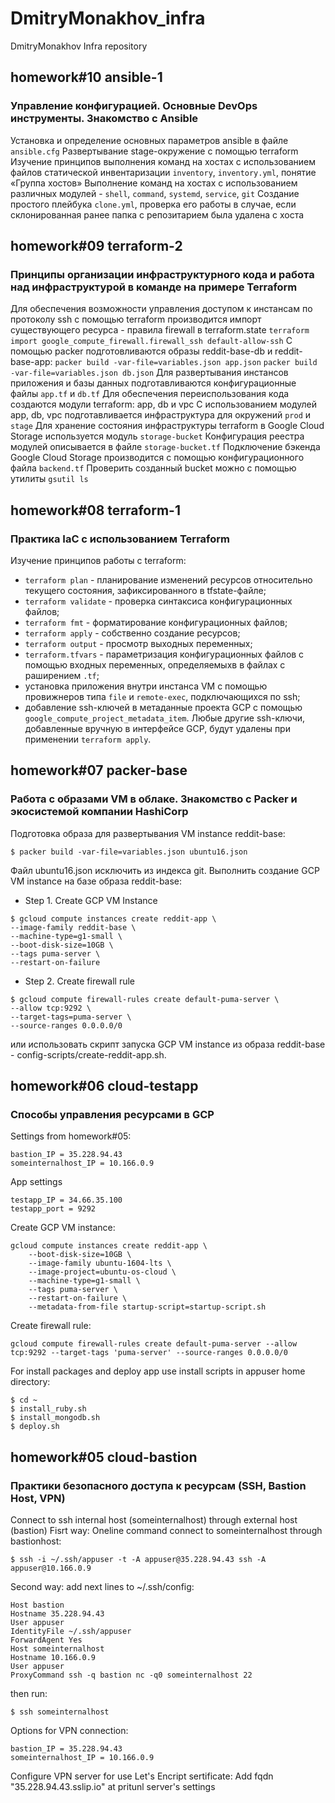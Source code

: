 # DmitryMonakhov_infra
DmitryMonakhov Infra repository

## homework#10 ansible-1
### Управление конфигурацией. Основные DevOps инструменты. Знакомство с Ansible
Установка и определение основных параметров ansible в файле `ansible.cfg`
Развертывание stage-окружение с помощью terraform
Изучение принципов выполнения команд на хостах с использованием файлов статической инвентаризации `inventory`, `inventory.yml`, понятие «Группа хостов»
Выполнение команд на хостах с использованием различных модулей - `shell`, `command`, `systemd`, `service`, `git`
Создание простого плейбука `clone.yml`, проверка его работы в случае, если склонированная ранее папка с репозитарием была удалена с хоста

## homework#09 terraform-2
### Принципы организации инфраструктурного кода и работа над инфраструктурой в команде на примере Terraform
Для обеспечения возможности управления доступом к инстансам по протоколу ssh с помощью terraform производится импорт существующего ресурса - правила firewall в terraform.state `terraform import google_compute_firewall.firewall_ssh default-allow-ssh`
С помощью packer подготовливаются образы reddit-base-db и reddit-base-app:
`packer build -var-file=variables.json app.json`
`packer build -var-file=variables.json db.json`
Для развертывания инстансов приложения и базы данных подготавливаются конфигурационные файлы `app.tf` и `db.tf`
Для обеспечения переиспользования кода создаются модули terraform: app, db и vpc
С использованием модулей app, db, vpc подготавливается инфраструктура для окружений `prod` и `stage`
Для хранение состояния инфраструктуры terraform в Google Cloud Storage используется модуль `storage-bucket`
Конфигурация реестра модулей описывается в файле `storage-bucket.tf`
Подключение бэкенда Google Cloud Storage производится с помощью конфигурационного файла `backend.tf`
Проверить созданный bucket можно с помощью утилиты `gsutil ls`

## homework#08 terraform-1
### Практика IaC с использованием Terraform
Изучение принципов работы с terraform:
- ```terraform plan``` - планирование изменений ресурсов относительно текущего состояния, зафиксированного в tfstate-файле;
- ```terraform validate``` - проверка синтаксиса конфигурационных файлов;
- ```terraform fmt``` - форматирование конфигурационных файлов;
- ```terraform apply``` - собственно создание ресурсов;
- ```terraform output``` - просмотр выходных переменных;
- ```terraform.tfvars``` - параметризация конфигурационных файлов с помощью входных переменных, определяемыхв в файлах с раширением ```.tf```;
- установка приложения внутри инстанса VM с помощью провижнеров типа ```file``` и ```remote-exec```, подключающихся по ssh;
- добавление ssh-ключей в метаданные проекта GCP с помощью ```google_compute_project_metadata_item```. Любые другие ssh-ключи, добавленные вручную в интерфейсе GCP, будут удалены при применении ```terraform apply```.

## homework#07 packer-base
### Работа с образами VM в облаке. Знакомство с Packer и экосистемой компании HashiCorp
Подготовка образа для развертывания VM instance reddit-base:
```
$ packer build -var-file=variables.json ubuntu16.json
```
Файл ubuntu16.json исключить из индекса git.
Выполнить создание GCP VM instance на базе образа reddit-base:
- Step 1. Create GCP VM Instance
```
$ gcloud compute instances create reddit-app \
--image-family reddit-base \
--machine-type=g1-small \
--boot-disk-size=10GB \
--tags puma-server \
--restart-on-failure
```
- Step 2. Create firewall rule
```
$ gcloud compute firewall-rules create default-puma-server \
--allow tcp:9292 \
--target-tags=puma-server \
--source-ranges 0.0.0.0/0
```
или использовать скрипт запуска GCP VM instance из образа reddit-base - config-scripts/create-reddit-app.sh.

## homework#06 cloud-testapp
### Способы управления ресурсами в GCP
Settings from homework#05:
```
bastion_IP = 35.228.94.43
someinternalhost_IP = 10.166.0.9
```
App settings
```
testapp_IP = 34.66.35.100
testapp_port = 9292
```
Create GCP VM instance:
```
gcloud compute instances create reddit-app \
	--boot-disk-size=10GB \
	--image-family ubuntu-1604-lts \
	--image-project=ubuntu-os-cloud \
	--machine-type=g1-small \
	--tags puma-server \
	--restart-on-failure \
	--metadata-from-file startup-script=startup-script.sh
```
Create firewall rule:
```
gcloud compute firewall-rules create default-puma-server --allow tcp:9292 --target-tags 'puma-server' --source-ranges 0.0.0.0/0
```
For install packages and deploy app use install scripts in appuser home directory:
```
$ cd ~
$ install_ruby.sh
$ install_mongodb.sh
$ deploy.sh
```

## homework#05 cloud-bastion
### Практики безопасного доступа к ресурсам (SSH, Bastion Host, VPN)
Connect to ssh internal host (someinternalhost) through external host (bastion)
Fisrt way: Oneline command connect to someinternalhost through bastionhost:
```
$ ssh -i ~/.ssh/appuser -t -A appuser@35.228.94.43 ssh -A appuser@10.166.0.9
```
Second way: add next lines to ~/.ssh/config:
```
Host bastion
Hostname 35.228.94.43
User appuser
IdentityFile ~/.ssh/appuser
ForwardAgent Yes
Host someinternalhost
Hostname 10.166.0.9
User appuser
ProxyCommand ssh -q bastion nc -q0 someinternalhost 22
```
then run:
```
$ ssh someinternalhost
```
Options for VPN connection:
```
bastion_IP = 35.228.94.43
someinternalhost_IP = 10.166.0.9
```
Configure VPN server for use Let's Encript sertificate:
Add fqdn "35.228.94.43.sslip.io" at pritunl server's settings
